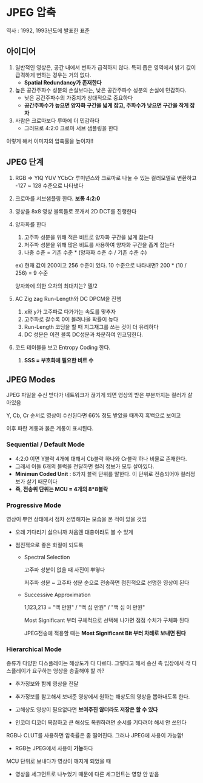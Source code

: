 # JPEG 압축

역사 : 1992, 1993년도에 발표한 표준

## 아이디어

1. 일반적인 영상은, 공간 내에서 변화가 급격하지 않다. 특히 좁은 영역에서 밝기 값이 급격하게 변하는 경우는 거의 없다. 
   - **Spatial Redundancy가 존재한다**
2. 높은 공간주파수 성분의 손실보다는, 낮은 공간주파수 성분의 손실에 민감하다.
   - 낮은 공간주파수의 가중치가 상대적으로 중요하다
   - **공간주파수가 높으면 양자화 구간을 넓게 잡고, 주파수가 낮으면 구간을 작게 잡자**
3. 사람은 크로마보다 루마에 더 민감하다
   - 그러므로 4:2:0 크로마 서브 샘플링을 한다

이렇게 해서 이미지의 압축률을 높이자!!

## JPEG 단계

1. RGB => YIQ YUV YCbCr 루미넌스와 크로마로 나눌 수 있는 컬러모델로 변환하고 -127 ~ 128 수준으로 나타낸다

2. 크로마를 서브샘플링 한다. **보통 4:2:0**

3. 영상을 8x8 영상 블록들로 쪼개서 2D DCT를 진행한다

4. 양자화를 한다

   1. 고주파 성분을 위해 적은 비트로 양자화 구간을 넓게 잡는다
   2. 저주파 성분을 위해 많은 비트를 사용하여 양자화 구간을 좁게 잡는다
   3. 나중 수준 = 기존 수준 * (양자화 수준 수 / 기존 수준 수)

   ex) 현재 값이 200이고 256 수준이 있다. 10 수준으로 나타내면? 200 * (10 / 256) = 9 수준

   양자화에 의한 오차의 최대치는? 델/2

5. AC Zig zag Run-Length와 DC DPCM을 진행

   1. x와 y가 고주파로 다가가는 속도를 맞추자
   2. 고주파로 갈수록 0이 몰려나올 확률이 높다
   3. Run-Length 코딩을 할 때 지그재그를 쓰는 것이 더 유리하다 
   4. DC 성분은 이전 블록 DC성분과 차분하여 인코딩한다.

6. 코드 테이블을 보고 Entropy Coding 한다.

   1. **SSS = 부호화에 필요한 비트 수**

## JPEG Modes

JPEG 파일을 수신 받다가 네트워크가 끊기게 되면 영상의 받은 부분까지는 컬러가 살아있음

Y, Cb, Cr 순서로 영상이 수신된다면 66% 정도 받았을 때까지 흑백으로 보이고 

이후 파란 계통과 붉은 계통이 표시된다.

### Sequential / Default Mode

- 4:2:0 이면 Y블락 4개에 대해서 Cb블락 하나와 Cr블락 하나 비율로 존재한다. 
- 그래서 이들 6개의 블럭을 전달하면 컬러 정보가 모두 살아있다.
- **Minimun Coded Unit** : 6가지 블럭 단위를 말한다. 이 단위로 전송되어야 컬러정보가 살기 때문이다
- **즉, 전송위 단위는 MCU = 4개의 8\*8블락**

### Progressive Mode

영상이 뿌연 상태에서 점차 선명해지는 모습을 본 적이 있을 것임

- 오래 기다리기 싫으니까 처음엔 대충이라도 볼 수 있게

- 점진적으로 좋은 화질이 되도록

  - Spectral Selection

    고주파 성분이 없을 때 사진이 뿌옇다

    저주파 성분 ~ 고주파 성분 순으로 전송하면 점진적으로 선명한 영상이 된다

  - Successive Approximation

    1,123,213 = "백 만원" / "백 십 만원" / "백 십 이 만원"

    Most Significant 부터 구체적으로 선택해 나가면 점점 수치가 구체화 된다

    JPEG전송에 적용할 때는 **Most Significant Bit 부터 차례로 보내면 된다**


### Hierarchical Mode

종류가 다양한 디스플레이는 해상도가 다 다르다. 그렇다고 해서 송신 측 입장에서 각 디스플레이가 요구하는 영상을 송출해야 할 까?

- 추가정보와 함께 영상을 전달

- 추가정보를 참고해서 보내준 영상에서 원하는 해상도의 영상을 뽑아내도록 한다.

- 고해상도 영상이 필요없다면 **보여주진 않더라도 저장은 할 수 있다**
- 인코더 디코더 복잡하고 큰 해상도 복원하려면 순서를 기다려야 해서 안 쓰인다







RGB나 CLUT를 사용하면 압축률은 좀 떨어진다. 그러나 JPEG에 사용이 가능함!

- RGB는 JPEG에서 사용이 **가능**하다

MCU 단위로 보내다가 영상이 깨지게 되었을 때

- 영상을 세그먼트로 나누었기 때문에 다른 세그먼트는 영향 안 받음

